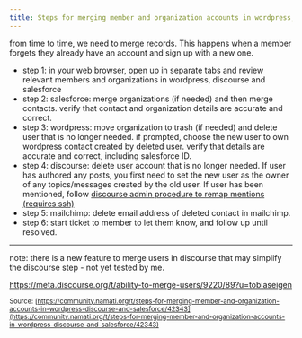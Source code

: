 ```yaml
---
title: Steps for merging member and organization accounts in wordpress, discourse and salesforce
---
```


from time to time, we need to merge records. This happens when a member forgets they already have an account and sign up with a new one. 

- step 1: in your web browser, open up in separate tabs and review relevant members and organizations in wordpress, discourse and salesforce 
- step 2: salesforce: merge organizations (if needed) and then merge contacts. verify that contact and organization details are accurate and correct. 
- step 3: wordpress: move organization to trash (if needed) and delete user that is no longer needed. if prompted, choose the new user to own wordpress contact created by deleted user. verify that details are accurate and correct, including salesforce ID. 
- step 4: discourse: delete user account that is no longer needed. If user has authored any posts, you first need to set the new user as the owner of any topics/messages created by the old user. If user has been mentioned, follow [discourse admin procedure to remap mentions (requires ssh)](https://community.namati.org/t/discourse-admin-tasks-ssh/41128?u=tobiaseigen) 
- step 5: mailchimp: delete email address of deleted contact in mailchimp. 
- step 6: start ticket to member to let them know, and follow up until resolved. 
 

---- 
note: there is a new feature to merge users in discourse that may simplify the discourse step - not yet tested by me. 

https://meta.discourse.org/t/ability-to-merge-users/9220/89?u=tobiaseigen

<small class="documentation-source">Source: [https://community.namati.org/t/steps-for-merging-member-and-organization-accounts-in-wordpress-discourse-and-salesforce/42343](https://community.namati.org/t/steps-for-merging-member-and-organization-accounts-in-wordpress-discourse-and-salesforce/42343)</small>
